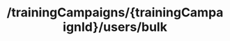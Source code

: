 ---
title: /trainingCampaigns/{trainingCampaignId}/users/bulk
api:
  file: spec.json
  operationId: get_trainingcampaigns-trainingcampaignid-users-bulk
hidden: false
---